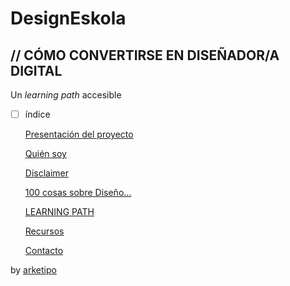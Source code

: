 # DesignEskola

## // CÓMO CONVERTIRSE EN DISEÑADOR/A DIGITAL

Un _learning path_ accesible

* [ ] índice

  [Presentación del proyecto](DesignEskola/Presentaci%20n%20del%20proyecto.md)

  [Quién soy](DesignEskola/Qui%20n%20soy.md)

  [Disclaimer](../disclaimer.md)

  [100 cosas sobre Diseño…](DesignEskola/100%20cosas%20sobre%20Dise%20o.md)

  [LEARNING PATH](DesignEskola/LEARNING%20PATH.md)

  [Recursos](recursos.md)

  [Contacto](../contacto.md)

by [arketipo](http://twitter.com/arketipo)

